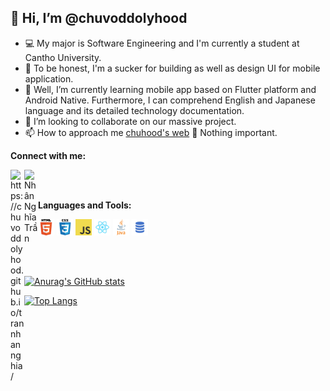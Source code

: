 ## 👋 Hi, I’m @chuvoddolyhood
- 💻 My major is Software Engineering and I'm currently a student at Cantho University.
- 👀 To be honest, I'm a sucker for building as well as design UI for mobile application.
- 🌱 Well, I’m currently learning mobile app based on Flutter platform and Android Native. Furthermore, I can comprehend English and Japanese language and its detailed technology documentation.
- 💞️ I’m looking to collaborate on our massive project.
- 📫 How to approach me <a href="https://chuvoddolyhood.github.io/trannhannghia/">chuhood's web</a> 🤣 Nothing important.

**Connect with me:**

[<img align="left" alt="https://chuvoddolyhood.github.io/trannhannghia/" width="22px" src="https://img.icons8.com/ultraviolet/22/000000/domain.png" />][website]
[<img align="left" alt="Nhân Nghĩa Trần" width="22px" src="https://img.icons8.com/color/22/000000/linkedin.png" />][linkedin]

<br />
<br />

**Languages and Tools:**

<code><img alt="HTML5" width="26px" src="https://raw.githubusercontent.com/github/explore/80688e429a7d4ef2fca1e82350fe8e3517d3494d/topics/html/html.png" /></code>
<code><img alt="CSS3" width="26px" src="https://raw.githubusercontent.com/github/explore/80688e429a7d4ef2fca1e82350fe8e3517d3494d/topics/css/css.png" /></code>
<code><img alt="JavaScript" width="26px" src="https://raw.githubusercontent.com/github/explore/80688e429a7d4ef2fca1e82350fe8e3517d3494d/topics/javascript/javascript.png" /></code>
<code><img alt="JavaScript" width="26px" src="https://raw.githubusercontent.com/github/explore/80688e429a7d4ef2fca1e82350fe8e3517d3494d/topics/react/react.png" /></code>
<code><img alt="Java" width="26px" src="https://raw.githubusercontent.com/github/explore/80688e429a7d4ef2fca1e82350fe8e3517d3494d/topics/java/java.png" /></code>
<code><img alt="Java" width="26px" src="https://raw.githubusercontent.com/github/explore/80688e429a7d4ef2fca1e82350fe8e3517d3494d/topics/sql/sql.png" /></code>

<br />
<br />

<!---
chuvoddolyhood/chuvoddolyhood is a ✨ special ✨ repository because its `README.md` (this file) appears on your GitHub profile.
You can click the Preview link to take a look at your changes.
--->
[![Anurag's GitHub stats](https://github-readme-stats.vercel.app/api?username=chuvoddolyhood&show_icons=true&theme=tokyonight)](https://github.com/anuraghazra/github-readme-stats)

[![Top Langs](https://github-readme-stats.vercel.app/api/top-langs/?username=chuvoddolyhood&layout=compact&theme=tokyonight)](https://github.com/anuraghazra/github-readme-stats)

[website]: https://chuvoddolyhood.github.io/trannhannghia/
[linkedin]: https://linkedin.com/in/trannhannghia2401
